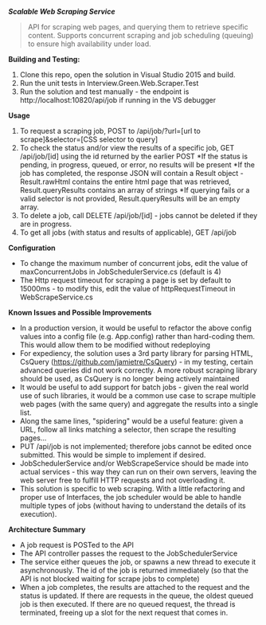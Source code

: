 ***Scalable Web Scraping Service***  

> API for scraping web pages, and querying them to retrieve specific content. Supports concurrent scraping and job scheduling (queuing) to ensure high availability under load.
 
**Building and Testing:**      
1. Clone this repo, open the solution in Visual Studio 2015 and build. 
2. Run the unit tests in Interview.Green.Web.Scraper.Test 
3. Run the solution and test manually - the endpoint is http://localhost:10820/api/job if running in the VS debugger

**Usage**

1. To request a scraping job, POST to /api/job/?url=[url to scrape]&selector=[CSS selector to query]
2. To check the status and/or view the results of a specific job, GET /api/job/[id] using the id returned by the earlier POST
   *If the status is pending, in progress, queued, or error, no results will be present
   *If the job has completed, the response JSON will contain a Result object - Result.rawHtml contains the entire html page that was retrieved, Result.queryResults contains an array of strings
   *If querying fails or a valid selector is not provided, Result.queryResults will be an empty array.
3. To delete a job, call DELETE /api/job/[id] - jobs cannot be deleted if they are in progress.
4. To get all jobs (with status and results of applicable), GET /api/job

**Configuration**

* To change the maximum number of concurrent jobs, edit the value of maxConcurrentJobs in JobSchedulerService.cs (default is 4)
* The Http request timeout for scraping a page is set by default to 15000ms - to modify this, edit the value of httpRequestTimeout in WebScrapeService.cs

**Known Issues and Possible Improvements**

* In a production version, it would be useful to refactor the above config values into a config file (e.g. App.config) rather than hard-coding them. This would allow them to be modified without redeploying 
* For expediency, the solution uses a 3rd party library for parsing HTML, CsQuery (https://github.com/jamietre/CsQuery) - in my testing, certain advanced queries did not work correctly. A more robust scraping library should be used, as CsQuery is no longer being actively maintained
* It would be useful to add support for batch jobs - given the real world use of such libraries, it would be a common use case to scrape multiple web pages (with the same query) and aggregate the results into a single list. 
* Along the same lines, "spidering" would be a useful feature: given a URL, follow all links matching a selector, then scrape the resulting pages...
* PUT /api/job is not implemented; therefore jobs cannot be edited once submitted. This would be simple to implement if desired. 
* JobSchedulerService and/or WebScrapeService should be made into actual services - this way they can run on their own servers, leaving the web server free to fulfill HTTP requests and not overloading it.
* This solution is specific to web scraping. With a little refactoring and proper use of Interfaces, the job scheduler would be able to handle multiple types of jobs (without having to understand the details of its execution).

**Architecture Summary**

* A job request is POSTed to the API
* The API controller passes the request to the JobSchedulerService 
* The service either queues the job, or spawns a new thread to execute it asynchronously. The id of the job is returned immediately (so that the API is not blocked waiting for scrape jobs to complete)
* When a job completes, the results are attached to the request and the status is updated. If there are requests in the queue, the oldest queued job is then executed. If there are no queued request, the thread is terminated, freeing up a slot for the next request that comes in.
